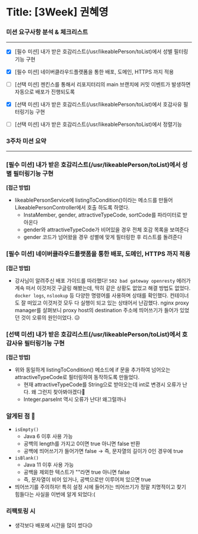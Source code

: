# Title: [3Week] 권혜영

### 미션 요구사항 분석 & 체크리스트

---

- [x] [필수 미션] 내가 받은 호감리스트(/usr/likeablePerson/toList)에서 성별 필터링기능 구현
- [x] [필수 미션] 네이버클라우드플랫폼을 통한 배포, 도메인, HTTPS 까지 적용

- [ ] [선택 미션] 젠킨스를 통해서 리포지터리의 main 브랜치에 커밋 이벤트가 발생하면 자동으로 배포가 진행되도록
- [x] [선택 미션] 내가 받은 호감리스트(/usr/likeablePerson/toList)에서 호감사유 필터링기능 구현
- [ ] [선택 미션] 내가 받은 호감리스트(/usr/likeablePerson/toList)에서 정렬기능

### 3주차 미션 요약

---

### [필수 미션] 내가 받은 호감리스트(/usr/likeablePerson/toList)에서 성별 필터링기능 구현

**[접근 방법]**

- likeablePersonService에 listingToCondition()이라는 메소드를 만들어 LikeablePersonController에서 호출 하도록 하였다.
    - InstaMember, gender, attractiveTypeCode, sortCode를 파라미터로 받아온다
    - gender와 attractiveTypeCode가 비어있을 경우 전체 호감 목록을 보여준다
    - gender 코드가 넘어왔을 경우 성별에 맞게 필터링한 후 리스트를 돌려준다


### [필수 미션] 네이버클라우드플랫폼을 통한 배포, 도메인, HTTPS 까지 적용

**[접근 방법]**

- 강사님이 알려주신 배포 가이드를 따라했다! `502 bad gateway openresty` 에러가 계속 떠서 이것저것 구글링 해봤는데,
  딱히 같은 상황도 없었고 해결 방법도 없었다. `docker logs`, `nslookup` 등 다양한 명령어를 사용하며 상태를 확인했다.
  컨테이너도 잘 떠있고 이것저것 모두 다 실행이 되고 있는 상태어서 난감했다. nginx proxy manager를 살펴보니 proxy host의
destination 주소에 띄어쓰기가 들어가 있었던 것이 오류의 원인이었다. 😥

### [선택 미션] 내가 받은 호감리스트(/usr/likeablePerson/toList)에서 호감사유 필터링기능 구현

**[접근 방법]**

- 위와 동일하게 listingToCondition() 메소드에 if 문을 추가하여 넘어오는 attractiveTypeCode로 필터링하여
동작하도록 만들었다. 
  - 현재 attractiveTypeCode를 String으로 받아오는데 int로 변경시 오류가 난다. 왜 그런지 찾아봐야겠다🤔
  - Integer.parseInt 역시 오류가 난다! 왜그럴까나

### 알게된 점 🤔
- `isEmpty()`
    - Java 6 이후 사용 가능
    - 공백의 length를 가지고 0이면 true 아니면 false 반환
    - 공백에 띄어쓰기가 들어가면 false -> 즉, 문자열의 길이가 0인 경우에 true
- `isBlank()`
  - Java 11 이후 사용 가능
  - 공백을 제외한 텍스트가 ""라면 true 아니면 false
  - 즉, 문자열이 비어 있거나, 공백으로만 이루어져 있으면 true
- 띄어쓰기를 주의하자! 특히 설정 시에 들어가는 띄어쓰기가 정말 치명적이고 찾기 힘들다는 사실을 이번에 알게 되었다:(

### 리팩토링 시

- 생각보다 배포에 시간을 많이 썼다😥
